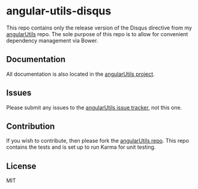 # angular-utils-disqus

This repo contains only the release version of the Disqus directive from my
[angularUtils](https://github.com/michaelbromley/angularUtils/tree/master/src/directives/disqus) repo. The sole purpose of this repo is to allow for convenient 
dependency management via Bower.

## Documentation

All documentation is also located in the [angularUtils project](https://github.com/michaelbromley/angularUtils/tree/master/src/directives/disqus).

## Issues

Please submit any issues to the [angularUtils issue tracker](https://github.com/michaelbromley/angularUtils/issues), not this one.

## Contribution

If you wish to contribute, then please fork the [angularUtils repo](https://github.com/michaelbromley/angularUtils). This repo contains
the tests and is set up to run Karma for unit testing.

## License 

MIT